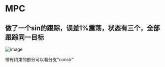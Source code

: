 # MPC

## 做了一个sin的跟踪，误差1%震荡，状态有三个，全部跟踪同一目标

![image](https://github.com/Tor1yung/MPC/assets/127203005/180f92ff-7d48-4920-836b-3e5c0765e98f)

带有约束的部分可以看分支"constr"

